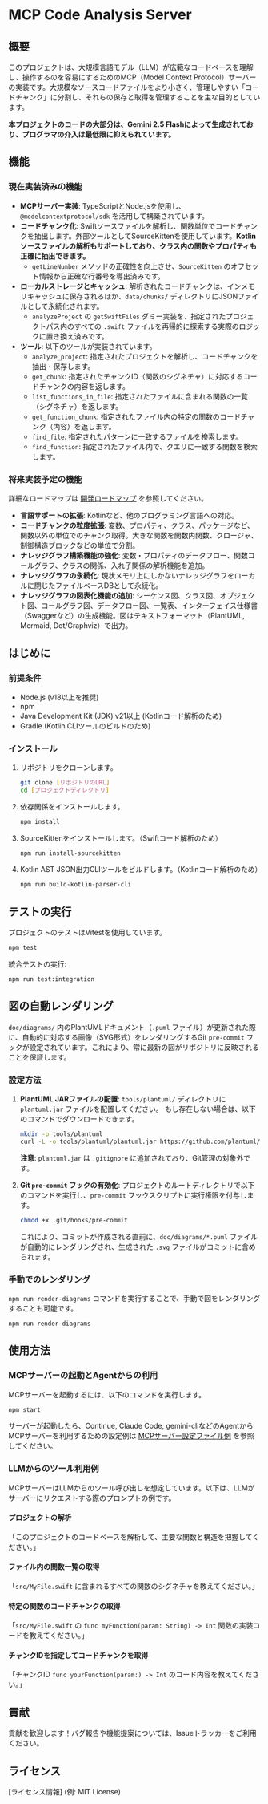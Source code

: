 # MCP Code Analysis Server

## 概要

このプロジェクトは、大規模言語モデル（LLM）が広範なコードベースを理解し、操作するのを容易にするためのMCP（Model Context Protocol）サーバーの実装です。大規模なソースコードファイルをより小さく、管理しやすい「コードチャンク」に分割し、それらの保存と取得を管理することを主な目的としています。

**本プロジェクトのコードの大部分は、Gemini 2.5 Flashによって生成されており、プログラマの介入は最低限に抑えられています。**

## 機能

### 現在実装済みの機能

- **MCPサーバー実装**: TypeScriptとNode.jsを使用し、`@modelcontextprotocol/sdk` を活用して構築されています。
- **コードチャンク化**: Swiftソースファイルを解析し、関数単位でコードチャンクを抽出します。外部ツールとしてSourceKittenを使用しています。**Kotlinソースファイルの解析もサポートしており、クラス内の関数やプロパティも正確に抽出できます。**
  - `getLineNumber` メソッドの正確性を向上させ、`SourceKitten` のオフセット情報から正確な行番号を導出済みです。
- **ローカルストレージとキャッシュ**: 解析されたコードチャンクは、インメモリキャッシュに保存されるほか、`data/chunks/` ディレクトリにJSONファイルとして永続化されます。
  - `analyzeProject` の `getSwiftFiles` ダミー実装を、指定されたプロジェクトパス内のすべての `.swift` ファイルを再帰的に探索する実際のロジックに置き換え済みです。
- **ツール**: 以下のツールが実装されています。
  - `analyze_project`: 指定されたプロジェクトを解析し、コードチャンクを抽出・保存します。
  - `get_chunk`: 指定されたチャンクID（関数のシグネチャ）に対応するコードチャンクの内容を返します。
  - `list_functions_in_file`: 指定されたファイルに含まれる関数の一覧（シグネチャ）を返します。
  - `get_function_chunk`: 指定されたファイル内の特定の関数のコードチャンク（内容）を返します。
  - `find_file`: 指定されたパターンに一致するファイルを検索します。
  - `find_function`: 指定されたファイル内で、クエリに一致する関数を検索します。

### 将来実装予定の機能

詳細なロードマップは [開発ロードマップ](doc/roadmap.md) を参照してください。

- **言語サポートの拡張**: Kotlinなど、他のプログラミング言語への対応。
- **コードチャンクの粒度拡張**: 変数、プロパティ、クラス、パッケージなど、関数以外の単位でのチャンク取得。大きな関数を関数内関数、クロージャ、制御構造ブロックなどの単位で分割。
- **ナレッジグラフ構築機能の強化**: 変数・プロパティのデータフロー、関数コールグラフ、クラスの関係、入れ子関係の解析機能を追加。
- **ナレッジグラフの永続化**: 現状メモリ上にしかないナレッジグラフをローカルに閉じたファイルベースDBとして永続化。
- **ナレッジグラフの図表化機能の追加**: シーケンス図、クラス図、オブジェクト図、コールグラフ図、データフロー図、一覧表、インターフェイス仕様書（Swaggerなど）の生成機能。図はテキストフォーマット（PlantUML, Mermaid, Dot/Graphviz）で出力。

## はじめに

### 前提条件

- Node.js (v18以上を推奨)
- npm
- Java Development Kit (JDK) v21以上 (Kotlinコード解析のため)
- Gradle (Kotlin CLIツールのビルドのため)

### インストール

1.  リポジトリをクローンします。
    ```bash
    git clone [リポジトリのURL]
    cd [プロジェクトディレクトリ]
    ```
2.  依存関係をインストールします。
    ```bash
    npm install
    ```
3.  SourceKittenをインストールします。（Swiftコード解析のため）
    ```bash
    npm run install-sourcekitten
    ```
4.  Kotlin AST JSON出力CLIツールをビルドします。（Kotlinコード解析のため）
    ```bash
    npm run build-kotlin-parser-cli
    ```

## テストの実行

プロジェクトのテストはVitestを使用しています。

```bash
npm test
```

統合テストの実行:

```bash
npm run test:integration
```

## 図の自動レンダリング

`doc/diagrams/` 内のPlantUMLドキュメント（`.puml` ファイル）が更新された際に、自動的に対応する画像（SVG形式）をレンダリングするGit `pre-commit` フックが設定されています。これにより、常に最新の図がリポジトリに反映されることを保証します。

### 設定方法

1.  **PlantUML JARファイルの配置**:
    `tools/plantuml/` ディレクトリに `plantuml.jar` ファイルを配置してください。
    もし存在しない場合は、以下のコマンドでダウンロードできます。

    ```bash
    mkdir -p tools/plantuml
    curl -L -o tools/plantuml/plantuml.jar https://github.com/plantuml/plantuml/releases/download/v1.2024.5/plantuml.jar
    ```

    **注意**: `plantuml.jar` は `.gitignore` に追加されており、Git管理の対象外です。

2.  **Git `pre-commit` フックの有効化**:
    プロジェクトのルートディレクトリで以下のコマンドを実行し、`pre-commit` フックスクリプトに実行権限を付与します。
    ```bash
    chmod +x .git/hooks/pre-commit
    ```
    これにより、コミットが作成される直前に、`doc/diagrams/*.puml` ファイルが自動的にレンダリングされ、生成された `.svg` ファイルがコミットに含められます。

### 手動でのレンダリング

`npm run render-diagrams` コマンドを実行することで、手動で図をレンダリングすることも可能です。

```bash
npm run render-diagrams
```

## 使用方法

### MCPサーバーの起動とAgentからの利用

MCPサーバーを起動するには、以下のコマンドを実行します。

```bash
npm start
```

サーバーが起動したら、Continue, Claude Code, gemini-cliなどのAgentからMCPサーバーを利用するための設定例は [MCPサーバー設定ファイル例](doc/mcp_settings.md) を参照してください。

### LLMからのツール利用例

MCPサーバーはLLMからのツール呼び出しを想定しています。以下は、LLMがサーバーにリクエストする際のプロンプトの例です。

#### プロジェクトの解析

「このプロジェクトのコードベースを解析して、主要な関数と構造を把握してください。」

#### ファイル内の関数一覧の取得

「`src/MyFile.swift` に含まれるすべての関数のシグネチャを教えてください。」

#### 特定の関数のコードチャンクの取得

「`src/MyFile.swift` の `func myFunction(param: String) -> Int` 関数の実装コードを教えてください。」

#### チャンクIDを指定してコードチャンクを取得

「チャンクID `func yourFunction(param:) -> Int` のコード内容を教えてください。」

## 貢献

貢献を歓迎します！バグ報告や機能提案については、Issueトラッカーをご利用ください。

## ライセンス

[ライセンス情報] (例: MIT License)
